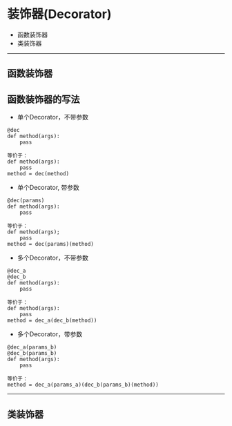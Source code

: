 # 装饰器(Decorator)

+ 函数装饰器
+ 类装饰器

--------------------------------------------------------------------------------
## 函数装饰器

## 函数装饰器的写法
+ 单个Decorator，不带参数
```
@dec
def method(args):
	pass

等价于：
def method(args):
	pass
method = dec(method)
```
+ 单个Decorator, 带参数
```
@dec(params)
def method(args):
	pass

等价于：
def method(args);
	pass
method = dec(params)(method)
```

+ 多个Decorator，不带参数
```
@dec_a
@dec_b
def method(args):
	pass

等价于：
def method(args):
	pass
method = dec_a(dec_b(method))
```

+ 多个Decorator，带参数
```
@dec_a(params_b)
@dec_b(params_b)
def method(args):
	pass

等价于：
method = dec_a(params_a)(dec_b(params_b)(method))
```

--------------------------------------------------------------------------------
## 类装饰器

